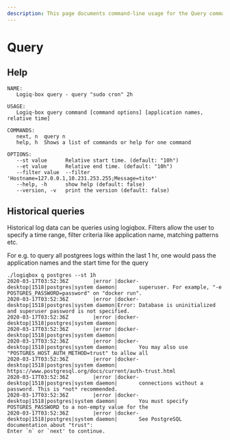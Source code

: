 ```yaml
---
description: This page documents command-line usage for the Query command
---
```


# Query

## Help

```text
NAME:
   Logiq-box query - query "sudo cron" 2h

USAGE:
   Logiq-box query command [command options] [application names, relative time]

COMMANDS:
   next, n  query n
   help, h  Shows a list of commands or help for one command

OPTIONS:
   --st value      Relative start time. (default: "10h")
   --et value      Relative end time. (default: "10h")
   --filter value  --filter 'Hostname=127.0.0.1,10.231.253.255;Message=tito*'
   --help, -h      show help (default: false)
   --version, -v   print the version (default: false)
```

## Historical queries

Historical log data can be queries using logiqbox. Filters allow the user to specify a time range, filter criteria like application name, matching patterns etc.

For e.g. to query all postgrees logs within the last 1 hr, one would pass the application names and the start time for the query

```text
./logiqbox q postgres --st 1h
2020-03-17T03:52:36Z        |error |docker-desktop|1518|postgres|system daemon|       superuser. For example, "-e POSTGRES_PASSWORD=password" on "docker run".
2020-03-17T03:52:36Z        |error |docker-desktop|1518|postgres|system daemon|Error: Database is uninitialized and superuser password is not specified.
2020-03-17T03:52:36Z        |error |docker-desktop|1518|postgres|system daemon|
2020-03-17T03:52:36Z        |error |docker-desktop|1518|postgres|system daemon|
2020-03-17T03:52:36Z        |error |docker-desktop|1518|postgres|system daemon|       You may also use "POSTGRES_HOST_AUTH_METHOD=trust" to allow all
2020-03-17T03:52:36Z        |error |docker-desktop|1518|postgres|system daemon|       https://www.postgresql.org/docs/current/auth-trust.html
2020-03-17T03:52:36Z        |error |docker-desktop|1518|postgres|system daemon|       connections without a password. This is *not* recommended.
2020-03-17T03:52:36Z        |error |docker-desktop|1518|postgres|system daemon|       You must specify POSTGRES_PASSWORD to a non-empty value for the
2020-03-17T03:52:36Z        |error |docker-desktop|1518|postgres|system daemon|       See PostgreSQL documentation about "trust":
Enter `n` or `next' to continue.
```

